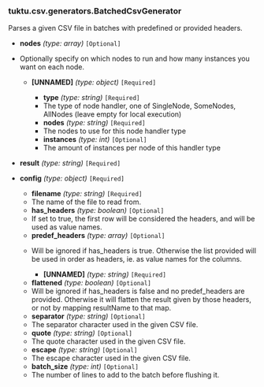 ### tuktu.csv.generators.BatchedCsvGenerator
Parses a given CSV file in batches with predefined or provided headers.

  * **nodes** *(type: array)* `[Optional]`
  - Optionally specify on which nodes to run and how many instances you want on each node.
 
    * **[UNNAMED]** *(type: object)* `[Required]`

      * **type** *(type: string)* `[Required]`
      - The type of node handler, one of SingleNode, SomeNodes, AllNodes (leave empty for local execution)
 
      * **nodes** *(type: string)* `[Required]`
      - The nodes to use for this node handler type
 
      * **instances** *(type: int)* `[Optional]`
      - The amount of instances per node of this handler type
 
  * **result** *(type: string)* `[Required]`

  * **config** *(type: object)* `[Required]`

    * **filename** *(type: string)* `[Required]`
    - The name of the file to read from.
 
    * **has_headers** *(type: boolean)* `[Optional]`
    - If set to true, the first row will be considered the headers, and will be used as value names.
 
    * **predef_headers** *(type: array)* `[Optional]`
    - Will be ignored if has_headers is true. Otherwise the list provided will be used in order as headers, ie. as value names for the columns.
 
      * **[UNNAMED]** *(type: string)* `[Required]`

    * **flattened** *(type: boolean)* `[Optional]`
    - Will be ignored if has_headers is false and no predef_headers are provided. Otherwise it will flatten the result given by those headers, or not by mapping resultName to that map.
 
    * **separator** *(type: string)* `[Optional]`
    - The separator character used in the given CSV file.
 
    * **quote** *(type: string)* `[Optional]`
    - The quote character used in the given CSV file.
 
    * **escape** *(type: string)* `[Optional]`
    - The escape character used in the given CSV file.
 
    * **batch_size** *(type: int)* `[Optional]`
    - The number of lines to add to the batch before flushing it.
 
